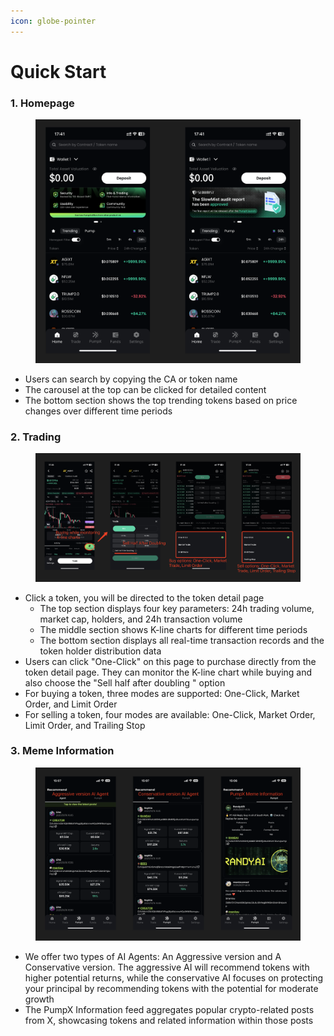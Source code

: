 ```yaml
---
icon: globe-pointer
---
```


# Quick Start

### 1. Homepage

<figure><img src="../.gitbook/assets/image.png" alt=""><figcaption></figcaption></figure>

* Users can search by copying the CA or token name
* The carousel at the top can be clicked for detailed content
* The bottom section shows the top trending tokens based on price changes over different time periods

### 2. Trading

<figure><img src="../.gitbook/assets/yingwen.png" alt=""><figcaption></figcaption></figure>

* Click a token, you will be directed to the token detail page
  * The top section displays four key parameters: 24h trading volume, market cap, holders, and 24h transaction volume
  * The middle section shows K-line charts for different time periods
  * The bottom section displays all real-time transaction records and the token holder distribution data
* Users can click "One-Click" on this page to purchase directly from the token detail page. They can monitor the K-line chart while buying and also choose the "Sell half after doubling " option
* For buying a token, three modes are supported: One-Click, Market Order, and Limit Order
* For selling a token, four modes are available: One-Click, Market Order, Limit Order, and Trailing Stop

### 3. Meme Information

<figure><img src="../.gitbook/assets/image (1).png" alt=""><figcaption></figcaption></figure>

* We offer two types of AI Agents: An Aggressive version and A Conservative version. The aggressive AI will recommend tokens with higher potential returns, while the conservative AI focuses on protecting your principal by recommending tokens with the potential for moderate growth
* The PumpX Information feed aggregates popular crypto-related posts from X, showcasing tokens and related information within those posts



